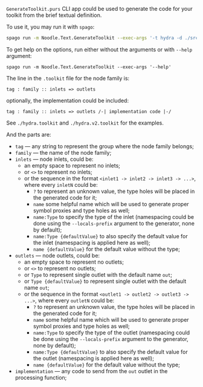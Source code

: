 `GenerateToolkit.purs` CLI app could be used to generate the code for your toolkit from the brief textual definition.

To use it, you may run it with `spago`:

```sh
spago run -m Noodle.Text.GenerateToolkit --exec-args '-t hydra -d ./src/Toolkit/HydraGen -x ./hydra.v2.toolkit -m "Toolkit.HydraGen.Types as H" -l "H."'
```

To get help on the options, run either without the arguments or with `--help` argument:

```
spago run -m Noodle.Text.GenerateToolkit --exec-args '--help'
```


The line in the `.toolkit` file for the node family is:

```
tag : family :: inlets => outlets
```

optionally, the implementation could be included:

```
tag : family :: inlets => outlets /-| implementation code |-/
```

See `./hydra.toolkit` and `./hydra.v2.toolkit` for the examples.

And the parts are:

* `tag` — any string to represent the group where the node family belongs;
* `family` — the name of the node family;
* `inlets` — node inlets, could be:
    * an empty space to represent no inlets;
    * or `<>` to represent no inlets;
    * or the sequence in the format `<inlet1 -> inlet2 -> inlet3 -> ...>`, where every `inletN` could be:
        * `?` to represent an unknown value, the type holes will be placed in the generated code for it;
        * `name` some helpful name which will be used to generate proper symbol proxies and type holes as well;
        * `name:Type` to specify the type of the inlet (namespacing could be done using the `--locals-prefix` argument to the generator, none by default);
        * `name:Type {defaultValue}` to also specify the default value for the inlet (namespacing is applied here as well);
        * `name {defaultValue}` for the default value without the type;
* `outlets` — node outlets, could be:
    * an empty space to represent no outlets;
    * or `<>` to represent no outlets;
    * or `Type` to represent single outlet with the default name `out`;
    * or `Type {defaultValue}` to represent single outlet with the default name `out`;
    * or the sequence in the format `<outlet1 -> outlet2 -> outlet3 -> ...>`, where every `outletN` could be:
        * `?` to represent an unknown value, the type holes will be placed in the generated code for it;
        * `name` some helpful name which will be used to generate proper symbol proxies and type holes as well;
        * `name:Type` to specify the type of the outlet (namespacing could be done using the `--locals-prefix` argument to the generator, none by default);
        * `name:Type {defaultValue}` to also specify the default value for the outlet (namespacing is applied here as well);
        * `name {defaultValue}` for the default value without the type;
* `implementation` — any code to send from the `out` outlet in the processing function;
